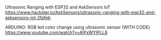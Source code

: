 Ultrasonic Ranging with ESP32 and AskSensors IoT
https://www.hackster.io/AskSensors/ultrasonic-ranging-with-esp32-and-asksensors-iot-2fafeb

ARDUINO: RGB led color change using ultrasonic sensor (WITH CODE)
https://www.youtube.com/watch?v=AIPxWYIPLL8
